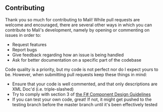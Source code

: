 ## Contributing
Thank you so much for contributing to Mali! While pull requests are welcome and encouraged, there are several other ways in which
you can contribute to Mali's development, namely by opening or commenting on issues in order to:
* Request features
* Report bugs
* Give feedback regarding how an issue is being handled
* Ask for better documentation on a specific part of the codebase

Code quality is a priority, but my code is not perfect nor do I expect yours to be. However, when submitting pull requests keep these things in mind:
* Ensure that your code is well commented, and that only descriptions are XML Doc'd (i.e. triple-slashed)
* Try to comply with section 3 of [the F# Component Design Guidelines](http://fsharp.org/specs/component-design-guidelines/#3-guidelines-for-f-facing-libraries)
* If you can test your own code, great! If not, it might get pushed to the testing branch before the master branch until it's been effectively tested
